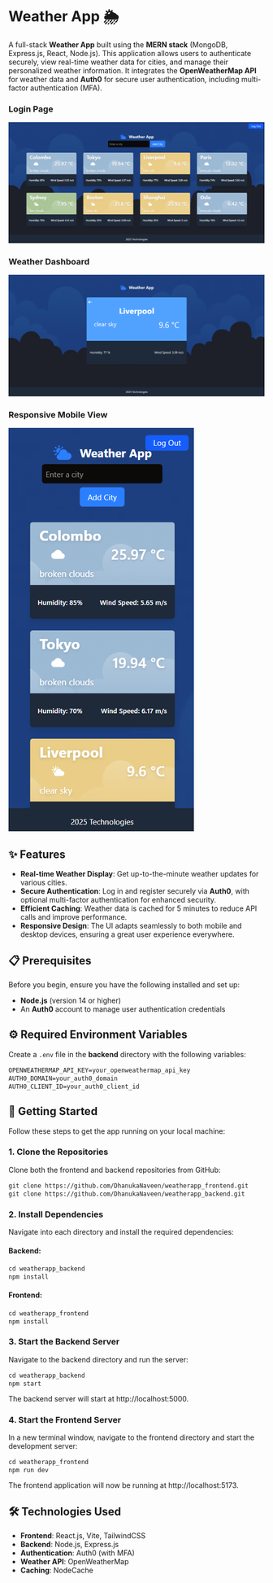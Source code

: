 # Weather App 🌦️

A full-stack **Weather App** built using the **MERN stack** (MongoDB, Express.js, React, Node.js). This application allows users to authenticate securely, view real-time weather data for cities, and manage their personalized weather information. It integrates the **OpenWeatherMap API** for weather data and **Auth0** for secure user authentication, including multi-factor authentication (MFA).


### Login Page
![Login Page](assets/login.png)

### Weather Dashboard
![Weather Dashboard](assets/view.png)

### Responsive Mobile View
![Mobile View](assets/mobile.png)


## ✨ Features

- **Real-time Weather Display**: Get up-to-the-minute weather updates for various cities.
- **Secure Authentication**: Log in and register securely via **Auth0**, with optional multi-factor authentication for enhanced security.
- **Efficient Caching**: Weather data is cached for 5 minutes to reduce API calls and improve performance.
- **Responsive Design**: The UI adapts seamlessly to both mobile and desktop devices, ensuring a great user experience everywhere.

## 📋 Prerequisites

Before you begin, ensure you have the following installed and set up:

- **Node.js** (version 14 or higher)
- An **Auth0** account to manage user authentication credentials

## ⚙️ Required Environment Variables

Create a `.env` file in the **backend** directory with the following variables:

```
OPENWEATHERMAP_API_KEY=your_openweathermap_api_key  
AUTH0_DOMAIN=your_auth0_domain  
AUTH0_CLIENT_ID=your_auth0_client_id
```

## 🚀 Getting Started

Follow these steps to get the app running on your local machine:

### 1. Clone the Repositories

Clone both the frontend and backend repositories from GitHub:

```
git clone https://github.com/DhanukaNaveen/weatherapp_frontend.git  
git clone https://github.com/DhanukaNaveen/weatherapp_backend.git
```

### 2. Install Dependencies

Navigate into each directory and install the required dependencies:

#### Backend:

```
cd weatherapp_backend  
npm install
```

#### Frontend:

```
cd weatherapp_frontend  
npm install
```

### 3. Start the Backend Server

Navigate to the backend directory and run the server:

```
cd weatherapp_backend  
npm start
```
The backend server will start at http://localhost:5000.

### 4. Start the Frontend Server

In a new terminal window, navigate to the frontend directory and start the development server:

```
cd weatherapp_frontend  
npm run dev
```
The frontend application will now be running at http://localhost:5173.


## 🛠️ Technologies Used

- **Frontend**: React.js, Vite, TailwindCSS
- **Backend**: Node.js, Express.js
- **Authentication**: Auth0 (with MFA)
- **Weather API**: OpenWeatherMap
- **Caching**: NodeCache


